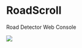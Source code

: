 # RoadScroll
Road Detector Web Console

![](https://github.com/FlowerfulFort/RoadScroll/assets/42996160/13a98c50-0eda-4334-bb3f-3310bf31ba6f)
